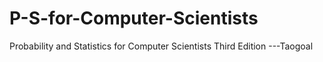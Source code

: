 # P-S-for-Computer-Scientists
Probability and Statistics for Computer Scientists   Third Edition  ---Taogoal
